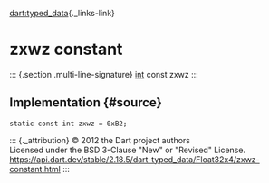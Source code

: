 [dart:typed\_data](../../dart-typed_data/dart-typed_data-library){._links-link}

zxwz constant
=============

::: {.section .multi-line-signature}
[int](../../dart-core/int-class) const zxwz
:::

Implementation {#source}
--------------

``` {.language-dart data-language="dart"}
static const int zxwz = 0xB2;
```

::: {._attribution}
© 2012 the Dart project authors\
Licensed under the BSD 3-Clause \"New\" or \"Revised\" License.\
<https://api.dart.dev/stable/2.18.5/dart-typed_data/Float32x4/zxwz-constant.html>
:::
